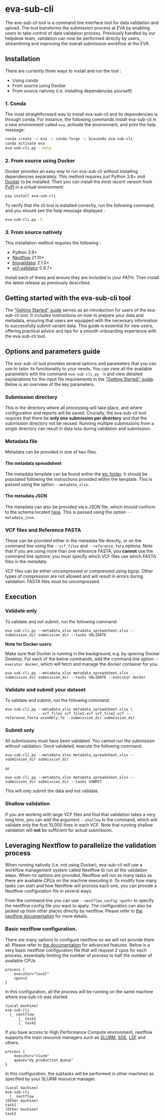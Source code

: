 # eva-sub-cli
The eva-sub-cli tool is a command line interface tool for data validation and upload. The tool transforms the submission process at EVA by enabling users to take control of data validation process. Previously handled by our helpdesk team, validation can now be performed directly by users, streamlining and improving the overall submission workflow at the EVA. 


## Installation

There are currently three ways to install and run the tool : 
- Using conda
- From source using Docker
- From source natively (i.e. installing dependencies yourself)

### 1. Conda

The most straightforward way to install eva-sub-cli and its dependencies is through conda.
For instance, the following commands install eva-sub-cli in a new environment called `eva`, activate the environment, and print
the help message:
```bash
conda create -n eva -c conda-forge -c bioconda eva-sub-cli
conda activate eva
eva-sub-cli.py --help
````

### 2. From source using Docker

Docker provides an easy way to run eva-sub-cli without installing dependencies separately.
This method requires just Python 3.8+ and [Docker](https://docs.docker.com/engine/install/) to be installed.
Then you can install the most recent version from [PyPI](https://pypi.org/project/eva-sub-cli/) in a virtual environment:
```bash
pip install eva-sub-cli
```

To verify that the cli tool is installed correctly, run the following command, and you should see the help message displayed : 
```bash
eva-sub-cli.py -h
```

### 3. From source natively

This installation method requires the following :
* Python 3.8+
* [Nextflow](https://www.nextflow.io/docs/latest/getstarted.html) 21.10+
* [biovalidator](https://github.com/elixir-europe/biovalidator) 2.1.0+
* [vcf-validator](https://github.com/EBIvariation/vcf-validator) 0.9.7+

Install each of these and ensure they are included in your PATH. Then install the latest release as previously described.

## Getting started with the eva-sub-cli tool 

The ["Getting Started" guide](docs/Getting_Started_with_eva_sub_cli.md) serves as an introduction for users of the eva-sub-cli tool. It includes instructions on how to prepare your data and metadata, ensuring that users are equipped with the necessary information to successfully submit variant data. This guide is essential for new users, offering practical advice and tips for a smooth onboarding experience with the eva-sub-cli tool.

## Options and parameters guide

The eva-sub-cli tool provides several options and parameters that you can use to tailor its functionality to your needs.
You can view all the available parameters with the command `eva-sub-cli.py -h` and view detailed explanations for the
input file requirements in the ["Getting Started" guide](docs/Getting_Started_with_eva_sub_cli.md).
Below is an overview of the key parameters.

### Submission directory

This is the directory where all processing will take place, and where configuration and reports will be saved.
Crucially, the eva-sub-cli tool requires that there be **only one submission per directory** and that the submission directory not be reused.
Running multiple submissions from a single directory can result in data loss during validation and submission.

### Metadata file

Metadata can be provided in one of two files.

#### The metadata spreadsheet

The metadata template can be found within the [etc folder](eva_sub_cli/etc/EVA_Submission_template.xlsx). It should be populated following the instructions provided within the template.
This is passed using the option `--metadata_xlsx`.

#### The metadata JSON

The metadata can also be provided via a JSON file, which should conform to the schema located [here](eva_sub_cli/etc/eva_schema.json).
This is passed using the option `--metadata_json`.

### VCF files and Reference FASTA

These can be provided either in the metadata file directly, or on the command line using the `--vcf_files` and `--reference_fata` options.
Note that if you are using more than one reference FASTA, you **cannot** use the command line options; you must specify which VCF files use which FASTA files in the metadata.

VCF files can be either uncompressed or compressed using bgzip.
Other types of compression are not allowed and will result in errors during validation.
FASTA files must be uncompressed.

## Execution

### Validate only

To validate and not submit, run the following command:

```shell
eva-sub-cli.py --metadata_xlsx metadata_spreadsheet.xlsx --submission_dir submission_dir --tasks VALIDATE
```

**Note for Docker users:** 

Make sure that Docker is running in the background, e.g. by opening Docker Desktop.
For each of the below commands, add the command line option `--executor docker`, which will
fetch and manage the docker container for you. 

```shell
eva-sub-cli.py --metadata_xlsx metadata_spreadsheet.xlsx --submission_dir submission_dir --tasks VALIDATE --executor docker 
```

### Validate and submit your dataset

To validate and submit, run the following command:

```shell
eva-sub-cli.py --metadata_xlsx metadata_spreadsheet.xlsx \
               --vcf_files vcf_file1.vcf vcf_file2.vcf --reference_fasta assembly.fa --submission_dir submission_dir
```


### Submit only

All submissions must have been validated. You cannot run the submission without validation. Once validated, execute the following command:

```shell
eva-sub-cli.py --metadata_xlsx metadata_spreadsheet.xlsx --submission_dir submission_dir
```
or 
```shell
eva-sub-cli.py --metadata_xlsx metadata_spreadsheet.xlsx --submission_dir submission_dir --tasks SUBMIT
```
This will only submit the data and not validate.

### Shallow validation

If you are working with large VCF files and find that validation takes a very long time, you can add the
argument `--shallow` to the command, which will validate only the first 10,000 lines in each VCF. Note that running
shallow validation will **not** be sufficient for actual submission.


## Leveraging Nextflow to parallelize the validation process  

When running natively (i.e. not using Docker), eva-sub-cli will use a workflow management system called Nextflow to run all the validation steps. When no options are provided, Nextflow will run as many tasks as there are available CPUs on the machine executing it. To modify how many tasks can start and how Nextflow will process each one, you can provide a Nextflow configuration file in several ways.

From the command line you can use `--nextflow_config <path>` to specify the nextflow config file you want to apply. The configuration can also be picked up from other places directly by nextflow. Please refer to [the nextflow documentation](https://www.nextflow.io/docs/latest/config.html) for more details.

### Basic nextflow configuration.

There are many options to configure nextflow so we will not provide them all. Please refer to [the documentation](https://www.nextflow.io/docs/latest/reference/config.html) for advanced features.
Below is a very basic nextflow configuration file that will request 2 cpus for each process, essentially limiting the number of process to half the number of available CPUs 
```
process {
    executor="local"
    cpus=2
}
```
In this configuration, all the process will be running on the same machine where eva-sub-cli was started.
```
(Local machine)
eva-sub-cli
  |_ nextflow
      |_ task1
      |_ task2
```

If you have access to High Performance Compute environment, nextflow supports the main resource managers such as [SLURM](https://www.nextflow.io/docs/latest/executor.html#slurm), [SGE](https://www.nextflow.io/docs/latest/executor.html#sge), [LSF](https://www.nextflow.io/docs/latest/executor.html#lsf) and others.
```
process {
    executor="slurm"
    queue="my_production_queue"
}
```

In this configuration, the subtasks will be performed in other machines as specified by your SLURM resource manager.
```
(Local machine)
eva-sub-cli
  |_ nextflow
(Other machine)
task1
(Other machine)
task2
```
